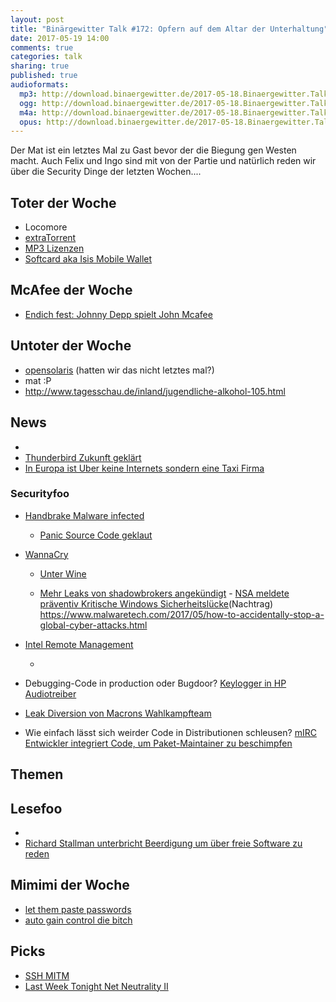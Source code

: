 ```yaml
---
layout: post
title: "Binärgewitter Talk #172: Opfern auf dem Altar der Unterhaltung"
date: 2017-05-19 14:00
comments: true
categories: talk
sharing: true
published: true
audioformats:
  mp3: http://download.binaergewitter.de/2017-05-18.Binaergewitter.Talk.172.mp3
  ogg: http://download.binaergewitter.de/2017-05-18.Binaergewitter.Talk.172.ogg
  m4a: http://download.binaergewitter.de/2017-05-18.Binaergewitter.Talk.172.m4a
  opus: http://download.binaergewitter.de/2017-05-18.Binaergewitter.Talk.172.opus
---
```

Der Mat ist ein letztes Mal zu Gast bevor der die Biegung gen Westen macht. Auch Felix und Ingo sind mit von der Partie und natürlich reden wir über die Security 
Dinge der letzten Wochen....


## Toter der Woche
- Locomore
- [extraTorrent]( https://torrentfreak.com/extratorrent-shuts-down-for-good-170517/ )
- [MP3 Lizenzen](https://www.heise.de/newsticker/meldung/Fraunhofer-IIS-Lizenzprogramm-fuer-MP3-endet-3714367.html )
- [Softcard aka Isis Mobile Wallet]( https://en.wikipedia.org/wiki/Softcard )

## McAfee der Woche
- [Endich fest: Johnny Depp spielt John Mcafee]( http://www.gulli.com/news/28316-johnny-depp-spielt-john-mcafee-in-filmbiografie-king-of-the-jungle-2017-05-16 )

## Untoter der Woche
- [opensolaris]( https://www.heise.de/newsticker/meldung/OpenIndiana-Hipster-2017-04-Snapshot-des-Unix-Betriebssystems-3706586.html ) (hatten wir das nicht 
letztes mal?)
- mat :P
- http://www.tagesschau.de/inland/jugendliche-alkohol-105.html


## News
- [](https://www.heise.de/newsticker/meldung/BGH-bestaetigt-Dynamische-IP-Adressen-sind-personenbezogene-Daten-3714967.html )
- [Thunderbird Zukunft geklärt](http://www.pro-linux.de/news/1/24730/organisatorische-zukunft-von-thunderbird-gekl%C3%A4rt.html )
- [In Europa ist Uber keine Internets sondern eine Taxi Firma]( https://www.theregister.co.uk/2017/05/11/ecj_advice_uber_is_taxi_firm/ )

### Securityfoo
- [Handbrake Malware infected]( https://forum.handbrake.fr/viewtopic.php?f=33&t=36364 )
  * [Panic Source Code geklaut]( https://www.macrumors.com/2017/05/17/panic-source-code-stolen-in-handbrake-attack/ )

- [WannaCry]( http://blog.talosintelligence.com/2017/05/wannacry.html )
  * [Unter Wine]( https://twitter.com/hackerfantastic/status/863359375787925505 )
  
  * [Mehr Leaks von shadowbrokers angekündigt]( https://www.theregister.co.uk/2017/05/16/shadow_brokers_return/ ) - [NSA meldete präventiv Kritische Windows 
Sicherheitslücke]( https://www.heise.de/newsticker/meldung/NSA-meldete-kritische-Sicherheitsluecke-aus-Angst-vor-den-Shadow-Brokers-an-Microsoft-3718155.html 
)(Nachtrag)
https://www.malwaretech.com/2017/05/how-to-accidentally-stop-a-global-cyber-attacks.html
- [Intel Remote Management]( https://hardware.slashdot.org/story/17/05/07/2034245/intels-remote-hijacking-flaw-was-worse-than-anyone-thought )
  * []( https://en.wikipedia.org/wiki/Intel_Active_Management_Technology )

- Debugging-Code in production oder Bugdoor? [Keylogger in HP Audiotreiber]( 
https://www.modzero.ch/modlog/archives/2017/05/11/de_keylogger_in_hewlett-packard_audio-treiber/index.html )
- [Leak Diversion von Macrons Wahlkampfteam]( 
https://www.heise.de/newsticker/meldung/Hackerangriffe-Team-von-Macron-wehrte-sich-mit-gefaelschten-Dokumenten-3711461.html )
- Wie einfach lässt sich weirder Code in Distributionen schleusen? [mIRC Entwickler integriert Code, um Paket-Maintainer zu 
beschimpfen](https://lwn.net/Articles/22991/ )


## Themen

## Lesefoo
- [](https://www.linkedin.com/pulse/choosing-right-containerization-cluster-management-tool-koltovich )
- [Richard Stallman unterbricht Beerdigung um über freie Software zu reden]( 
https://www.sudosatirical.com/articles/richard-stallman-interjects-local-mans-funeral/ )

## Mimimi der Woche
- [let them paste passwords]( https://www.ncsc.gov.uk/blog-post/let-them-paste-passwords )
- [auto gain control die bitch]( )

## Picks
- [SSH MITM]( https://github.com/jtesta/ssh-mitm )
- [Last Week Tonight Net Neutrality II]( https://www.youtube.com/watch?v=92vuuZt7wak )
